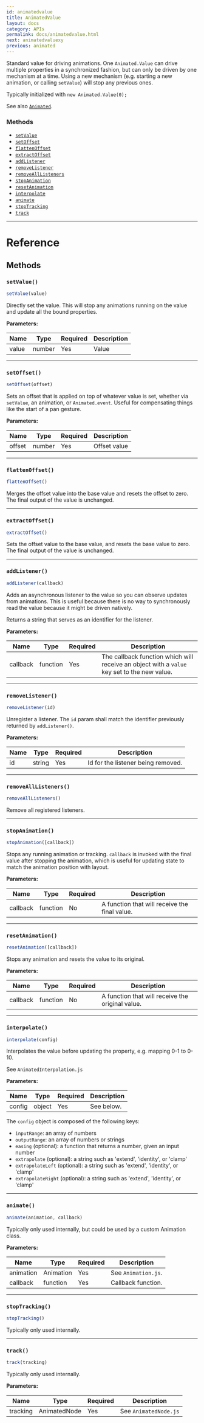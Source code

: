 ```yaml
---
id: animatedvalue
title: AnimatedValue
layout: docs
category: APIs
permalink: docs/animatedvalue.html
next: animatedvaluexy
previous: animated
---
```


Standard value for driving animations. One `Animated.Value` can drive multiple properties in a synchronized fashion, but can only be driven by one mechanism at a time. Using a new mechanism (e.g. starting a new animation, or calling `setValue`) will stop any previous ones.

Typically initialized with `new Animated.Value(0);`

See also [`Animated`](docs/animated.html).

### Methods

- [`setValue`](docs/animatedvalue.html#setvalue)
- [`setOffset`](docs/animatedvalue.html#setoffset)
- [`flattenOffset`](docs/animatedvalue.html#flattenoffset)
- [`extractOffset`](docs/animatedvalue.html#extractoffset)
- [`addListener`](docs/animatedvalue.html#addlistener)
- [`removeListener`](docs/animatedvalue.html#removelistener)
- [`removeAllListeners`](docs/animatedvalue.html#removealllisteners)
- [`stopAnimation`](docs/animatedvalue.html#stopanimation)
- [`resetAnimation`](docs/animatedvalue.html#resetanimation)
- [`interpolate`](docs/animatedvalue.html#interpolate)
- [`animate`](docs/animatedvalue.html#animate)
- [`stopTracking`](docs/animatedvalue.html#stoptracking)
- [`track`](docs/animatedvalue.html#track)

---

# Reference

## Methods

### `setValue()`

```javascript
setValue(value)
```

Directly set the value. This will stop any animations running on the value and update all the bound properties.

**Parameters:**

| Name | Type | Required | Description |
| - | - | - | - |
| value | number | Yes | Value |

---

### `setOffset()`

```javascript
setOffset(offset)
```

Sets an offset that is applied on top of whatever value is set, whether via `setValue`, an animation, or `Animated.event`. Useful for compensating things like the start of a pan gesture.

**Parameters:**

| Name | Type | Required | Description |
| - | - | - | - |
| offset | number | Yes | Offset value  |

---

### `flattenOffset()`

```javascript
flattenOffset()
```

Merges the offset value into the base value and resets the offset to zero. The final output of the value is unchanged.

---

### `extractOffset()`

```javascript
extractOffset()
```

Sets the offset value to the base value, and resets the base value to zero. The final output of the value is unchanged.


---

### `addListener()`

```javascript
addListener(callback)
```

Adds an asynchronous listener to the value so you can observe updates from animations.  This is useful because there is no way to synchronously read the value because it might be driven natively.

Returns a string that serves as an identifier for the listener.

**Parameters:**

| Name | Type | Required | Description |
| - | - | - | - |
| callback | function | Yes | The callback function which will receive an object with a `value` key set to the new value. |

---

### `removeListener()`

```javascript
removeListener(id)
```

Unregister a listener. The `id` param shall match the identifier previously returned by `addListener()`. 

**Parameters:**

| Name | Type | Required | Description |
| - | - | - | - |
| id | string | Yes | Id for the listener being removed. |

---

### `removeAllListeners()`

```javascript
removeAllListeners()
```

Remove all registered listeners.

---

### `stopAnimation()`

```javascript
stopAnimation([callback])
```

Stops any running animation or tracking. `callback` is invoked with the final value after stopping the animation, which is useful for updating state to match the animation position with layout.

**Parameters:**

| Name | Type | Required | Description |
| - | - | - | - |
| callback | function | No | A function that will receive the final value. |

---

### `resetAnimation()`

```javascript
resetAnimation([callback])
```

Stops any animation and resets the value to its original.

**Parameters:**

| Name | Type | Required | Description |
| - | - | - | - |
| callback | function | No | A function that will receive the original value. |

---

### `interpolate()`

```javascript
interpolate(config)
```

Interpolates the value before updating the property, e.g. mapping 0-1 to 0-10.

See `AnimatedInterpolation.js`

**Parameters:**

| Name | Type | Required | Description |
| - | - | - | - |
| config | object | Yes | See below. |

The `config` object is composed of the following keys:

- `inputRange`: an array of numbers
- `outputRange`: an array of numbers or strings
- `easing` (optional): a function that returns a number, given an input number
- `extrapolate` (optional): a string such as 'extend', 'identity', or 'clamp'
- `extrapolateLeft` (optional): a string such as 'extend', 'identity', or 'clamp'
- `extrapolateRight` (optional): a string such as 'extend', 'identity', or 'clamp'

---

### `animate()`

```javascript
animate(animation, callback)
```

Typically only used internally, but could be used by a custom Animation class.

**Parameters:**

| Name | Type | Required | Description |
| - | - | - | - |
| animation | Animation | Yes | See `Animation.js`. |
| callback | function | Yes | Callback function. |

---

### `stopTracking()`

```javascript
stopTracking()
```

Typically only used internally.

---

### `track()`

```javascript
track(tracking)
```

Typically only used internally.

**Parameters:**

| Name | Type | Required | Description |
| - | - | - | - |
| tracking | AnimatedNode | Yes | See `AnimatedNode.js` |
